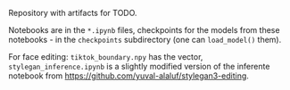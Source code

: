 Repository with artifacts for TODO.

Notebooks are in the `*.ipynb` files, checkpoints for the models from these notebooks - in the `checkpoints` subdirectory (one can `load_model()` them).

For face editing: `tiktok_boundary.npy` has the vector, `stylegan_inference.ipynb` is a slightly modified version of the inferente notebook from https://github.com/yuval-alaluf/stylegan3-editing.
